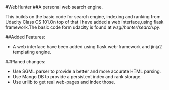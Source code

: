 #WebHunter
##A personal web search engine.

This builds on the basic code for search engine, indexing and ranking from Udacity Class CS 101.On top of that I have added a web interface,using flask framework.The basic code form udacity is found at *wsgi/hunter/search.py*.

##Added Features:
* A web interface have been added using flask web-framework and jinja2 templating engine.

##Planed changes:
* Use SGML parser to provide a better and more accurate HTML parsing.
* Use Mango DB to provide a persistent index and rank storage.
* Use urllib to get real web-pages and index those.
